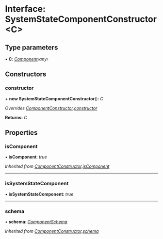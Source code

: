 
# Interface: SystemStateComponentConstructor <**C**>

## Type parameters

▪ **C**: *[Component](../classes/component.md)‹any›*

## Constructors

###  constructor

\+ **new SystemStateComponentConstructor**(): *C*

*Overrides [ComponentConstructor](componentconstructor.md).[constructor](componentconstructor.md#constructor)*

**Returns:** *C*

## Properties

###  isComponent

• **isComponent**: *true*

*Inherited from [ComponentConstructor](componentconstructor.md).[isComponent](componentconstructor.md#iscomponent)*

___

###  isSystemStateComponent

• **isSystemStateComponent**: *true*

___

###  schema

• **schema**: *[ComponentSchema](../README.md#componentschema)*

*Inherited from [ComponentConstructor](componentconstructor.md).[schema](componentconstructor.md#schema)*
